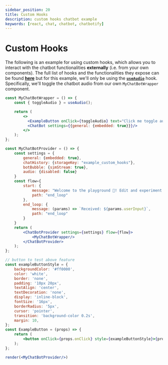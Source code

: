 ```yaml
---
sidebar_position: 20
title: Custom Hooks
description: custom hooks chatbot example
keywords: [react, chat, chatbot, chatbotify]
---
```


# Custom Hooks

The following is an example for using custom hooks, which allows you to interact with the chatbot functionalities **externally** (i.e. from your own components). The full list of hooks and the functionalities they expose can be found [**here**](/docs/api/hooks) but for this example, we'll only be using the [**`useAudio`**](/docs/api/hooks#useaudio) hook. Specifically, we'll toggle the chatbot audio from our own `MyChatBotWrapper` component.

```jsx live noInline title=MyChatBot.js
const MyChatBotWrapper = () => {
    const { toggleAudio } = useAudio();

    return (
        <>
          <ExampleButton onClick={toggleAudio} text="Click me toggle audio!"/>
          <ChatBot settings={{general: {embedded: true}}}/>
        </>
    );
};

const MyChatBotProvider = () => {
	const settings = {
        general: {embedded: true},
        chatHistory: {storageKey: "example_custom_hooks"},
        botBubble: {simStream: true},
        audio: {disabled: false}
    }
    const flow={
        start: {
            message: "Welcome to the playground 🥳! Edit and experiment as you wish!",
            path: "end_loop"
        },
        end_loop: {
            message: (params) => `Received: ${params.userInput}`,
            path: "end_loop"
        }
    }
    return (
        <ChatBotProvider settings={settings} flow={flow}>
            <MyChatBotWrapper/>
        </ChatBotProvider>
    );
};

// button to test above feature
const exampleButtonStyle = {
    backgroundColor: '#ff0000',
    color: 'white',
    border: 'none',
    padding: '10px 20px',
    textAlign: 'center',
    textDecoration: 'none',
    display: 'inline-block',
    fontSize: '16px',
    borderRadius: '5px',
    cursor: 'pointer',
    transition: 'background-color 0.2s',
    margin: 10,
};
const ExampleButton = (props) => {
    return (
        <button onClick={props.onClick} style={exampleButtonStyle}>{props.text}</button>
    );
};

render(<MyChatBotProvider/>)
```